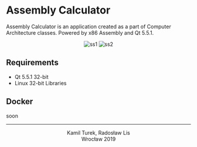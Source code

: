 # Assembly Calculator
Assembly Calculator is an application created as a part of Computer Architecture classes. Powered by x86 Assembly and Qt 5.5.1.

<p align="center">
<img src="https://i.imgur.com/p2FFMrA.png" alt="ss1"/>
<img src="https://i.imgur.com/Z5N0spc.png" alt="ss2"/>
</p>

## Requirements
* Qt 5.5.1 32-bit
* Linux 32-bit Libraries

## Docker
soon

<hr>
<p align="center">
Kamil Turek, Radosław Lis<br/>
Wrocław 2019
</p>